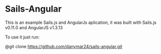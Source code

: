 # Sails-Angular

This is an example Sails.js and AngularJs aplication, it was built with Sails.js v0.11.0 and AngularJS v1.3.13

To use it just run:

@git clone https://github.com/danymar24/sails-angular.git

